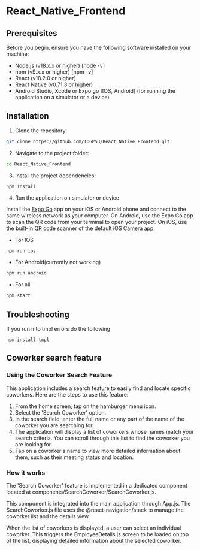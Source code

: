 # React_Native_Frontend

## Prerequisites
Before you begin, ensure you have the following software installed on your machine:

- Node.js (v18.x.x or higher) [node -v]
- npm (v9.x.x or higher) [npm -v]
- React (v18.2.0 or higher)
- React Native (v0.71.3 or higher)
- Android Studio, Xcode or Expo go [IOS, Android] (for running the application on a simulator or a device)

## Installation

1. Clone the repository:
``` bash
git clone https://github.com/IOGPS3/React_Native_Frontend.git
```

2. Navigate to the project folder:
```bash
cd React_Native_Frontend
```

3. Install the project dependencies:
```
npm install
```



4. Run the application on simulator or device

Install the [Expo Go](https://expo.dev/client) app on your iOS or Android phone and connect to the same wireless network as your computer. On Android, use the Expo Go app to scan the QR code from your terminal to open your project. On iOS, use the built-in QR code scanner of the default iOS Camera app.

- For IOS 
```bash
npm run ios
```

- For Android(currently not working)
```bash
npm run android
```

- For all
```bash
npm start
```


## Troubleshooting
If you run into tmpl errors do the following
```
npm install tmpl
```

## Coworker search feature
### Using the Coworker Search Feature
This application includes a search feature to easily find and locate specific coworkers. 
Here are the steps to use this feature:

1. From the home screen, tap on the hamburger menu icon.
2. Select the 'Search Coworker' option.
3. In the search field, enter the full name or any part of the name of the coworker you are searching for.
4. The application will display a list of coworkers whose names match your search criteria. You can scroll through this list to find the coworker you are looking for.
5. Tap on a coworker's name to view more detailed information about them, such as their meeting status and location.

### How it works
The 'Search Coworker' feature is implemented in a dedicated component located at components/SearchCoworker/SearchCoworker.js.

This component is integrated into the main application through App.js. 
The SearchCoworker.js file uses the @react-navigation/stack to manage the coworker list and the details view.

When the list of coworkers is displayed, a user can select an individual coworker. 
This triggers the EmployeeDetails.js screen to be loaded on top of the list, displaying detailed information about the selected coworker.